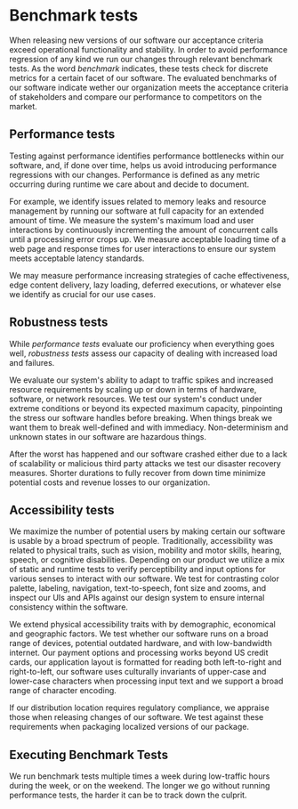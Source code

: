 # Benchmark tests

When releasing new versions of our software our acceptance criteria exceed operational functionality and stability. In order to avoid performance regression of any kind we run our changes through relevant benchmark tests. As the word *benchmark* indicates, these tests check for discrete metrics for a certain facet of our software. The evaluated benchmarks of our software indicate wether our organization meets the acceptance criteria of stakeholders and compare our performance to competitors on the market.

## Performance tests

Testing against performance identifies performance bottlenecks within our software, and, if done over time, helps us avoid introducing performance regressions with our changes. Performance is defined as any metric occurring during runtime we care about and decide to document.

For example, we identify issues related to memory leaks and resource management by running our software at full capacity for an extended amount of time. We measure the system's maximum load and user interactions by continuously incrementing the amount of concurrent calls until a processing error crops up. We measure acceptable loading time of a web page and response times for user interactions to ensure our system meets acceptable latency standards.

We may measure performance increasing strategies of cache effectiveness, edge content delivery, lazy loading, deferred executions, or whatever else we identify as crucial for our use cases.

## Robustness tests

While *performance tests* evaluate our proficiency when everything goes well, *robustness tests* assess our capacity of dealing with increased load and failures. 

We evaluate our system's ability to adapt to traffic spikes and increased resource requirements by scaling up or down in terms of hardware, software, or network resources. We test our system's conduct under extreme conditions or beyond its expected maximum capacity, pinpointing the stress our software handles before breaking. When things break we want them to break well-defined and with immediacy. Non-determinism and unknown states in our software are hazardous things.

After the worst has happened and our software crashed either due to a lack of scalability or malicious third party attacks we test our disaster recovery measures. Shorter durations to fully recover from down time minimize potential costs and revenue losses to our organization.

## Accessibility tests

We maximize the number of potential users by making certain our software is usable by a broad spectrum of people. Traditionally, accessibility was related to physical traits, such as vision, mobility and motor skills, hearing, speech, or cognitive disabilities. Depending on our product we utilize a mix of static and runtime tests to verify perceptibility and input options for various senses to interact with our software. We test for contrasting color palette, labeling, navigation, text-to-speech, font size and zooms, and inspect our UIs and APIs against our design system to ensure internal consistency within the software.

We extend physical accessibility traits with by demographic, economical and geographic factors. We test whether our software runs on a broad range of devices, potential outdated hardware, and with low-bandwidth internet. Our payment options and processing works beyond US credit cards, our application layout is formatted for reading both left-to-right and right-to-left, our software uses culturally invariants of upper-case and lower-case characters when processing input text and we support a broad range of character encoding.

If our distribution location requires regulatory compliance, we appraise those when releasing changes of our software. We test against these requirements when packaging localized versions of our package.

## Executing Benchmark Tests

We run benchmark tests multiple times a week during low-traffic hours during the week, or on the weekend. The longer we go without running performance tests, the harder it can be to track down the culprit.
